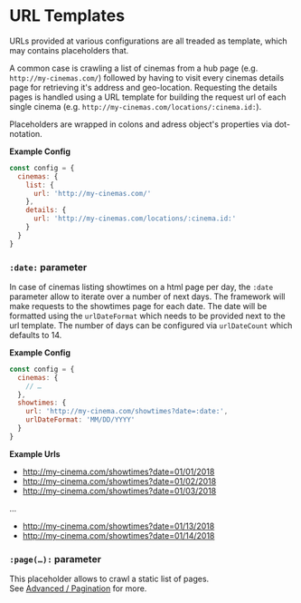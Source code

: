 # URL Templates

URLs provided at various configurations are all treaded as template, which may contains placeholders that. 

A common case is crawling a list of cinemas from a hub page (e.g. `http://my-cinemas.com/`) followed by having to visit every cinemas details page for retrieving it's address and geo-location. Requesting the details pages is handled using a URL template for building the request url of each single cinema (e.g. `http://my-cinemas.com/locations/:cinema.id:`).

Placeholders are wrapped in colons and adress object's properties via dot-notation. 


**Example Config**

```javascript
const config = {
  cinemas: {
    list: {
      url: 'http://my-cinemas.com/'
    },
    details: {
      url: 'http://my-cinemas.com/locations/:cinema.id:'
    }
  }
}
```


### `:date:` parameter 

In case of cinemas listing showtimes on a html page per day, the `:date` parameter allow to iterate over a number of next days. The framework will make requests to the showtimes page for each date. The date will be formatted using the `urlDateFormat` which needs to be provided next to the url template. The number of days can be configured via `urlDateCount` which defaults to 14. 


**Example Config**

```javascript
const config = {
  cinemas: {
    // …
  }, 
  showtimes: {
    url: 'http://my-cinema.com/showtimes?date=:date:',
    urlDateFormat: 'MM/DD/YYYY'
  }
}
```

**Example Urls**

- http://my-cinema.com/showtimes?date=01/01/2018
- http://my-cinema.com/showtimes?date=01/02/2018
- http://my-cinema.com/showtimes?date=01/03/2018

…
- http://my-cinema.com/showtimes?date=01/13/2018
- http://my-cinema.com/showtimes?date=01/14/2018


### `:page(…):` parameter

This placeholder allows to crawl a static list of pages. 
<br>See <span class="ps-icon ps-icon-wand"></span>[Advanced / Pagination](advanced/pagination.md) for more.
